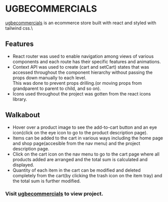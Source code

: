 # UGBECOMMERCIALS

[ugbecommercials](https://ugbecommercials.vercel.app/) is an ecommerce store built with react and styled with tailwind css.\

## Features

* React router was used to enable navigation among views of various components and each route has their specific features and animations.
* Context API was used to create (cart and setCart) states that was accessed throughout the component hierarchy without passing the props down manually to each level.\
This was done to prevent props drilling.(or moving props from grandparent to parent to child, and so on).
* Icons used throughout the project was gotten from the react icons library.

## Walkabout

* Hover over a product image to see the add-to-cart button and an eye icon(click on the eye icon to go to the product description page).
* Items can be added to the cart in various ways including the home page and shop page(accesible from the nav menu) and the project description page.
* Click on the cart icon on the nav menu to go to the cart page where all products added are arranged and the total sum is calculated and displayed. 
* Quantity of each item in the cart can be modified and deleted completely from the cart(by clicking the trash icon on the item tray) and the total sum is further modified.

### Visit [ugbecommercials](https://ugbecommercials.vercel.app/) to view project.



